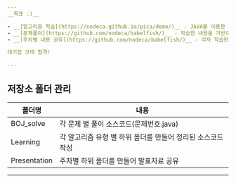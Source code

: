 ```yaml
---
__목표 :)__

- __[알고리즘 학습](https://nodeca.github.io/pica/demo/)__ - JAVA를 이용한 기본 알고리즘 학습
- __[문제풀이](https://github.com/nodeca/babelfish/)__ - 학습한 내용을 기반으로 알고리즘 문제 풀이 진행(백준)
- __[주차별 내용 공유](https://github.com/nodeca/babelfish/)__ - 각자 학습한 내용을 PPT를 통해 매주 공유(토/일)

대기업 코테 합격!

---
```


## 저장소 폴더 관리

| 폴더명 | 내용 |
| ------ | ----------- |
|  BOJ_solve  | 각 문제 별 풀이 소스코드(문제번호.java) |
| Learning | 각 알고리즘 유형 별 하위 폴더를 만들어 정리된 소스코드 작성 |
| Presentation    | 주차별 하위 폴더를 만들어 발표자료 공유 |
---